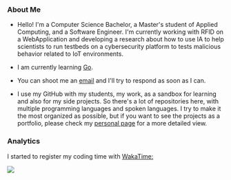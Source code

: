 ### About Me

- Hello! I'm a Computer Science Bachelor, a Master's student of Applied Computing, and a Software Engineer. I'm currently working with RFID on a WebApplication and developing a research about how to use IA to help scientists to run testbeds on a cybersecurity platform to tests malicious behavior related to IoT environments.

- I am currently learning [Go](https://go.dev/).

- You can shoot me an [email](mailto:isadfrn@gmail.com) and I'll try to respond as soon as I can.

- I use my GitHub with my students, my work, as a sandbox for learning and also for my side projects. So there's a lot of repositories here, with multiple programming languages and spoken languages. I try to make it the most organized as possible, but if you want to see the projects as a portfolio, please check my [personal page](https://isabellanunes.dev/) for a more detailed view.

### Analytics

I started to register my coding time with [WakaTime:](https://wakatime.com/)

[![](https://wakatime.com/badge/user/291e25fc-01f5-4150-8532-2130fbcc19e0.svg)](https://wakatime.com/@291e25fc-01f5-4150-8532-2130fbcc19e0)
